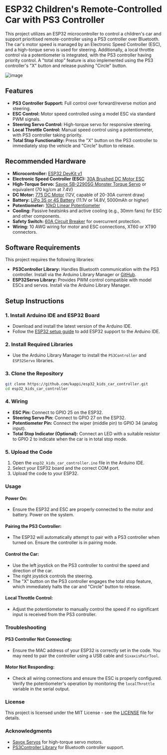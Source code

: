 # ESP32 Children's Remote-Controlled Car with PS3 Controller

This project utilizes an ESP32 microcontroller to control a children's car and support prioritised remote-controller using a PS3 controller over Bluetooth. The car's motor speed is managed by an Electronic Speed Controller (ESC), and a high-torque servo is used for steering. Additionally, a local throttle control via a potentiometer is integrated, with the PS3 controller having priority control. A "total stop" feature is also implemented using the PS3 controller's "X" button and release pushing "Circle" button.

![image](https://github.com/user-attachments/assets/a18989b1-fa3c-434d-880f-6aba1d5a81f6)


## Features

- **PS3 Controller Support:** Full control over forward/reverse motion and steering.
- **ESC Control:** Motor speed controlled using a model ESC via standard PWM signals.
- **Steering Servo Control:** High-torque servo for responsive steering.
- **Local Throttle Control:** Manual speed control using a potentiometer, with PS3 controller taking priority.
- **Total Stop Functionality:** Press the "X" button on the PS3 controller to immediately stop the vehicle and "Circle" button to release.

## Recommended Hardware

- **Microcontroller:** [ESP32 DevKit v1](https://www.amazon.com/HiLetgo-ESP-WROOM-32-Development-Microcontroller-Integrated/dp/B07Q576VWZ)
- **Electronic Speed Controller (ESC):** [30A Brushed DC Motor ESC](https://www.amazon.com/30A-Brushed-Electronic-Speed-Controller/dp/B00JBBEX9Q)
- **High-Torque Servo:** [Savox SB-2290SG Monster Torque Servo](https://www.savoxusa.com/products/sb-2290sg) or equivalent (70 kg/cm at 7.4V)
- **DC Motor:** [775 DC Motor](https://www.pololu.com/product/1117) (12V, capable of 20-30A current draw)
- **Battery:** [LiPo 3S or 4S Battery](https://www.hobbyking.com/hobbyking/store/__9179__Turnigy_5000mAh_3S_20C_Lipo_Pack.html) (11.1V or 14.8V, 5000mAh or higher)
- **Potentiometer:** [10kΩ Linear Potentiometer](https://www.amazon.com/BOJACK-Potentiometer-Variable-Resistors-Switch/dp/B07V4F1PZL)
- **Cooling:** Passive heatsinks and active cooling (e.g., 30mm fans) for ESC and other components.
- **Safety Switch:** [60A Circuit Breaker](https://www.amazon.com/ANJOSHI-Voltage-Circuit-Breaker-Reset/dp/B07JMPQ13G) for overcurrent protection.
- **Wiring:** 10 AWG wiring for motor and ESC connections, XT60 or XT90 connectors.

## Software Requirements

This project requires the following libraries:

- **PS3Controller Library:** Handles Bluetooth communication with the PS3 controller. Install via the Arduino Library Manager or [GitHub](https://github.com/jvpernis/esp32-ps3).
- **ESP32Servo Library:** Provides PWM control compatible with model ESCs and servos. Install via the Arduino Library Manager.

## Setup Instructions

### 1. Install Arduino IDE and ESP32 Board
- Download and install the latest version of the Arduino IDE.
- Follow the [ESP32 setup guide](https://randomnerdtutorials.com/installing-the-esp32-board-in-arduino-ide-windows-instructions/) to add ESP32 support to the Arduino IDE.

### 2. Install Required Libraries
- Use the Arduino Library Manager to install the `PS3Controller` and `ESP32Servo` libraries.

### 3. Clone the Repository
```bash
git clone https://github.com/kappi/esp32_kids_car_controller.git
cd esp32_kids_car_controller
```

### 4. Wiring
- **ESC Pin:** Connect to GPIO 25 on the ESP32.
- **Steering Servo Pin:** Connect to GPIO 27 on the ESP32.
- **Potentiometer Pin:** Connect the wiper (middle pin) to GPIO 34 (analog input).
- **Total Stop Indicator (Optional):** Connect an LED with a suitable resistor to GPIO 2 to indicate when the car is in total stop mode.

### 5. Upload the Code
1. Open the `esp32_kids_car_controller.ino` file in the Arduino IDE.
2. Select your ESP32 board and the correct COM port.
3. Upload the code to your ESP32.

### Usage

#### Power On:
- Ensure the ESP32 and ESC are properly connected to the motor and battery. Power on the system.

#### Pairing the PS3 Controller:
- The ESP32 will automatically attempt to pair with a PS3 controller when turned on. Ensure the controller is in pairing mode.

#### Control the Car:
- Use the left joystick on the PS3 controller to control the speed and direction of the car.
- The right joystick controls the steering.
- The "X" button on the PS3 controller engages the total stop feature, which immediately halts the car and "Circle" button to release.

#### Local Throttle Control:
- Adjust the potentiometer to manually control the speed if no significant input is received from the PS3 controller.

### Troubleshooting

#### PS3 Controller Not Connecting:
- Ensure the MAC address of your ESP32 is correctly set in the code. You may need to pair the controller using a USB cable and `SixaxisPairTool`.

#### Motor Not Responding:
- Check all wiring connections and ensure the ESC is properly configured. Verify the potentiometer's operation by monitoring the `localThrottle` variable in the serial output.

### License
This project is licensed under the MIT License - see the [LICENSE](LICENSE) file for details.

### Acknowledgments
- [Savox Servos](https://www.savoxusa.com/) for high-torque servo motors.
- [PS3Controller Library](https://github.com/jvpernis/esp32-ps3) for Bluetooth controller support.
